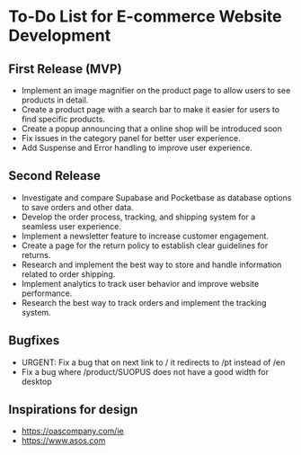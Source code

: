 # To-Do List for E-commerce Website Development

## First Release (MVP)

-   Implement an image magnifier on the product page to allow users to see products in detail.
-   Create a product page with a search bar to make it easier for users to find specific products.
-   Create a popup announcing that a online shop will be introduced soon
-   Fix issues in the category panel for better user experience.
-   Add Suspense and Error handling to improve user experience.

## Second Release

-   Investigate and compare Supabase and Pocketbase as database options to save orders and other data.
-   Develop the order process, tracking, and shipping system for a seamless user experience.
-   Implement a newsletter feature to increase customer engagement.
-   Create a page for the return policy to establish clear guidelines for returns.
-   Research and implement the best way to store and handle information related to order shipping.
-   Implement analytics to track user behavior and improve website performance.
-   Research the best way to track orders and implement the tracking system.

## Bugfixes

-   URGENT: Fix a bug that on next link to / it redirects to /pt instead of /en
-   Fix a bug where /product/SUOPUS does not have a good width for desktop

## Inspirations for design

-   https://oascompany.com/ie
-   https://www.asos.com
